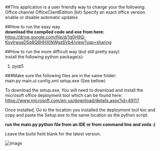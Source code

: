 ##This application is a user friendly way to change your the following: <br />
    Office channel
    OfficeClientEdition (bit)
    Specify an exact office version
    enable or disable automatic updates

##How to run the easy way <br />
**download the compiled code and exe from here:**<br /> https://drive.google.com/file/d/1g0H9Q-KoylrwqsD5q8Q6HHXlNWgz6Vb4/view?usp=sharing 

##How to run the more difficult way (but still pretty easy) <br />
install the following python package(s): <br />
1. pyqt5 <br />

###Make sure the following files are in the same folder: <br />
    main.py
    main.ui
    config.xml
    setup.exe (See bellow)

To download the setup.exe, You will need to download and install the microsoft office deployment tool which can be found here: <br />
    https://www.microsoft.com/en-us/download/details.aspx?id=49117

Once installed, Go to the location you installed the deployment tool too and copy and paste the Setup.exe to the same location as the python script.
   
**run the main.py python file from an IDE or from command line and voila :)** <br />
   
Leave the build field blank for the latest version. 
  
![image](https://user-images.githubusercontent.com/95471799/216653273-4060e392-cb7e-4385-b605-de43e3cbbb18.png)



